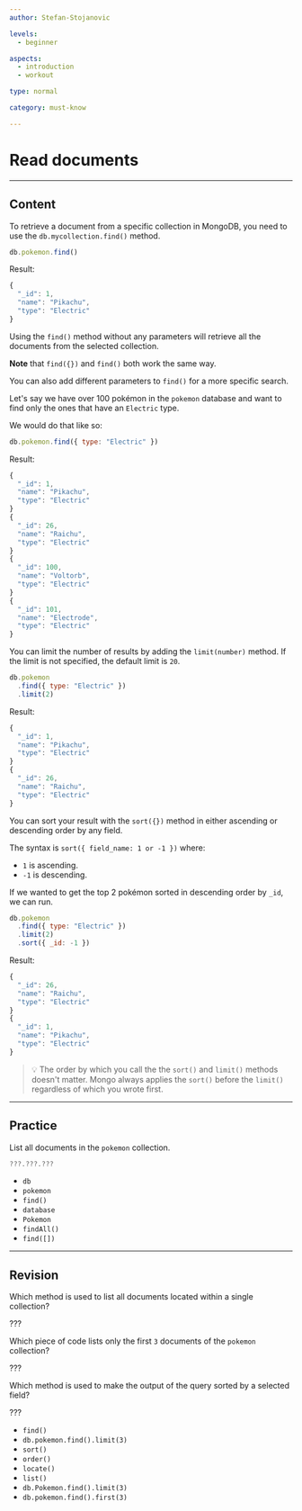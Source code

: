 ```yaml
---
author: Stefan-Stojanovic

levels:
  - beginner

aspects:
  - introduction
  - workout

type: normal

category: must-know

---
```


# Read documents

---
## Content

To retrieve a document from a specific collection in MongoDB, you need to use the `db.mycollection.find()` method.

```javascript
db.pokemon.find()
```

Result:

```javascript
{
  "_id": 1,
  "name": "Pikachu",
  "type": "Electric"
}
```

Using the `find()` method without any parameters will retrieve all the documents from the selected collection.

**Note** that `find({})` and `find()` both work the same way.

You can also add different parameters to `find()` for a more specific search.

Let's say we have over 100 pokémon in the `pokemon` database and want to find only the ones that have an `Electric` type.

We would do that like so:

```javascript
db.pokemon.find({ type: "Electric" })
```

Result:

```javascript
{
  "_id": 1,
  "name": "Pikachu",
  "type": "Electric"
}
{
  "_id": 26,
  "name": "Raichu",
  "type": "Electric"
}
{
  "_id": 100,
  "name": "Voltorb",
  "type": "Electric"
}
{
  "_id": 101,
  "name": "Electrode",
  "type": "Electric"
}
```

You can limit the number of results by adding the `limit(number)` method. If the limit is not specified, the default limit is `20`.

```javascript
db.pokemon
  .find({ type: "Electric" })
  .limit(2)
```

Result:

```javascript
{
  "_id": 1,
  "name": "Pikachu",
  "type": "Electric"
}
{
  "_id": 26,
  "name": "Raichu",
  "type": "Electric"
}
```

You can sort your result with the `sort({})` method in either ascending or descending order by any field.

The syntax is `sort({ field_name: 1 or -1 })` where:
- `1` is ascending.
- `-1` is descending.

If we wanted to get the top 2 pokémon sorted in descending order by `_id`, we can run.

```javascript
db.pokemon
  .find({ type: "Electric" })
  .limit(2)
  .sort({ _id: -1 })
```

Result:

```javascript
{
  "_id": 26,
  "name": "Raichu",
  "type": "Electric"
}
{
  "_id": 1,
  "name": "Pikachu",
  "type": "Electric"
}
```

> 💡 The order by which you call the the `sort()` and `limit()` methods doesn't matter. Mongo always applies the `sort()` before the `limit()` regardless of which you wrote first.

---
## Practice

List all documents in the `pokemon` collection.

```javascript
???.???.???
```

* `db`
* `pokemon`
* `find()`
* `database`
* `Pokemon`
* `findAll()`
* `find([])`

---
## Revision

Which method is used to list all documents located within a single collection?

???

Which piece of code lists only the first `3` documents of the `pokemon` collection?

???

Which method is used to make the output of the query sorted by a selected field?

???

* `find()`
* `db.pokemon.find().limit(3)`
* `sort()`
* `order()`
* `locate()`
* `list()`
* `db.Pokemon.find().limit(3)`
* `db.pokemon.find().first(3)`
